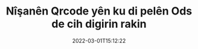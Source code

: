 ---
############################# Static ############################
layout: "auto-gen-signature"
date: 2022-03-01T15:12:22
draft: false
operation: Delete
signaturetype: Qrcode
fileformat: Ods
productName: .NET
lang: ku
productCode: net
otherformats: pdf doc docx docm dot dotm dotx odt ott rtf xls xlsx xlsm xlsb csv ods ots xltx xltm ppt pptx pps ppsx odp otp potx potm pptm ppsm
breadcrumb: Put Qrcode signature on Ods for C#

############################# Head ############################
head_title: "Bi rêya C# îmzeyên Qrcode ji pelên Ods jêbirin"
head_description: "Jêbirina îmzayên taybetî yên Qrcode ji belgeyên îmzekirî yên Ods dibe ku bi koda kurt a .NET bi hêsanî were kirin."

############################# Header ############################
title: "Nîşanên Qrcode yên ku di pelên Ods de cih digirin rakin"
description: "Ji belgeyên Ods îmzeyên cihêreng ên Qrcode jêbirin. Ji rakirina îmzeyên Qrcode koda C# ya sade hewce dike."
bg_image: "https://cms.admin.containerize.com/templates/aspose/App_Themes/V3/images/bg/header1.png"
bg_overlay: false
button:
    enable: true

############################# SubMenu ############################
submenu:
    enable: true

    left:
        img_alt: "GroupDocs.Signature for .NET"
        image: "https://cms.admin.containerize.com/templates/groupdocs/images/product-logos/90x90-noborder/groupdocs-signature-net.png"
        product: "GroupDocs.Signature"
        platform: ".NET"



############################# About ############################
about:
    enable: true
    title: "Li ser taybetmendiyên API-ê yên GroupDocs.Signature for .NET agahdarî bistînin"
    content: |
        [GroupDocs.Signature for .NET](https://products.groupdocs.com/signature/net/) API gelek awayan peyda dike ku hûn belgeyên we bi karanîna îmzeyên elektronîkî bi kar bînin. Îmzeyên dîjîtal ên wekî nivîs, wêne, sertîfîkayên dîjîtal, barkod, QR-kod, stamp an metadata hene. Xerîdar xwedî îmkan in ku li PDF, belgeyên MS Word, pirtûkên xebatê yên MS Excel, pêşandanên MS PowerPoint, pelên Adobe Photoshop û cûrbecûr formatên wêneyê lê zêde bikin, jêbikin, nûve bikin, verast bikin an li îmzeyên dîjîtal bigerin. Gelek taybetmendiyên kêrhatî û mîhengan têne peyda kirin.
    

############################# Steps ############################
steps:
    enable: true
    title_left: "Meriv çawa îmzayên Qrcode ji belgeya xweya Ods rabike"
    content_left: |
        [GroupDocs.Signature for .NET](https://products.groupdocs.com/signature/net/) ji bo paqijkirina Ods belgeyên Qrcode bi çend rêzikên kodê taybetmendiyek bikêr peyda dike.
        
        * Pêşîn, tişta Îmzeyê ya ku ji belgeya we re wekî parametreyek çêker derbas dibe destnîşan bikin.
        * Dûv re, tiştek îmzeya guncan biafirînin û nasnameya wê ya yekta saz bikin.
        * Piştî wê, rêbaza Jêbirinê vekêşin ku tiştê îmzeyê derbas dike ku divê were jêbirin.
        * Di dawiyê de, encamên operasyonê.

    title_right: "Pêdiviyên Sîstemê"
    content_right: |
        GroupDocs.Signature for .NET li ser hemî platform û pergalên xebitandinê yên sereke têne piştgirî kirin. Berî ku hûn koda jêrîn bicîh bikin, ji kerema xwe pê ewle bibin ku we şertên jêrîn li ser pergala we hatine saz kirin.

        * Pergalên xebitandinê: Microsoft Windows, Linux, MacOS
        * Jîngehên pêşkeftinê: Microsoft Visual Studio, Xamarin, MonoDevelop
        * Frameworks: .NET Framework, .NET Standard, .NET Core, Mono
        * Guhertoya herî dawî ya GroupDocs.Signature for .NET ji [Nuget](https://www.nuget.org/packages/groupdocs.signature) dakêşîne
         
    code: |
        ```csharp    
                
        // Set up input Ods file
        string filePath = "input.ods";

        // Instantiate Signature for input file
        using (GroupDocs.Signature.Signature signature = new GroupDocs.Signature.Signature(filePath))
        {
                // Id of signature which is supposed to be deleted
                // such Id may be obtained as result of search operation
                string id = "eff64a14-dad9-47b0-88e5-2ee4e3604e71";

                // provide signature features to delete
                // set up particular signature id
                QrCodeSignature signatureToDelete = new QrCodeSignature(id);

                // delete signature
                bool deleteResult = signature.Delete(signatureToDelete);

                // process deletion result
                if (deleteResult)
                {
                    Console.WriteLine("Signature was deleted successfully!");
                }
        }
        ```

############################# Demos ############################
demos:
    enable: true
    title: "Îmzekirina bi Qrcode îmzeyan Demoya Zindî"
    content: |
       Bi serdana malpera [GroupDocs.Signature App](https://products.groupdocs.app/signature/family) aniha gelek îmzeyên elektronîkî li pelê Ods zêde bikin.          

############################# More Formats ############################
more_formats:
    enable: true
    title: "Bi C# îmzeyên xwe yên Qrcode jêbikin"
    content: |
        "Jêbirina e-îmzayên ku li cûrbecûr formatên belgeyê hatine zêdekirin. Bêyî kodek zêde îmzeyan bi lez rakin."
    format: 
       
       
back_to_top:
    enable: true
---